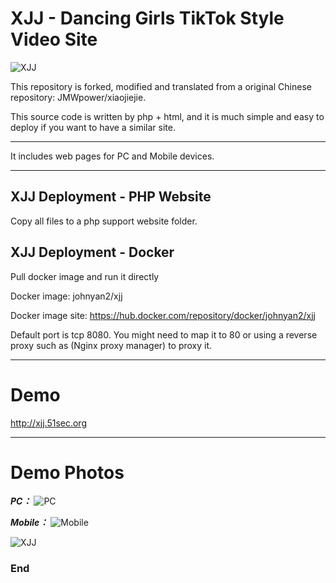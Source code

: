 # XJJ - Dancing Girls TikTok Style Video Site
![XJJ](https://p.51sec.org/file/netsec/2022/10/logo.png "Logo")

This repository is forked, modified and translated from a original Chinese repository: JMWpower/xiaojiejie. 

This source code is written by php + html, and it is much simple and easy to deploy if you want to have a similar site. 

------------

It includes web pages for PC and Mobile devices. 

------------

## XJJ Deployment - PHP Website

Copy all files to a php support website folder. 



## XJJ Deployment - Docker
Pull docker image and run it directly

Docker image: johnyan2/xjj

Docker image site: https://hub.docker.com/repository/docker/johnyan2/xjj

Default port is tcp 8080. You might need to map it to 80 or using a reverse proxy such as (Nginx proxy manager) to proxy it. 

------------

# Demo
<http://xjj.51sec.org>

------------

# Demo Photos

***PC：***
![PC](https://p.51sec.org/file/netsec/2022/10/MobaXterm_G0dt5dBwfp.png "PC")

***Mobile：***
![Mobile](https://ftp.bmp.ovh/imgs/2020/06/e6b0848986829db1.jpg "Mobile")


![XJJ](https://p.51sec.org/file/netsec/2022/10/round%20corner%20xjj%20logo.png "Logo")
### End
